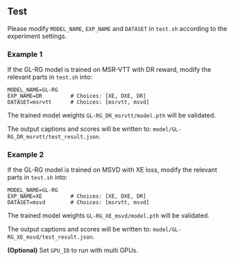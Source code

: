 ## Test
Please modify `MODEL_NAME`, `EXP_NAME` and `DATASET` in `test.sh` according to the experiment settings.



### Example 1

If the GL-RG model is trained on MSR-VTT with DR reward, modify the relevant parts in `test.sh` into:

```ba
MODEL_NAME=GL-RG
EXP_NAME=DR         # Choices: [XE, DXE, DR]
DATASET=msrvtt      # Choices: [msrvtt, msvd]
```

The trained model weights `GL-RG_DR_msrvtt/model.pth` will be validated.

The output captions and scores will be written to: `model/GL-RG_DR_msrvtt/test_result.json`.



### Example 2

If the GL-RG model is trained on MSVD with XE loss, modify the relevant parts in `test.sh` into:

```ba
MODEL_NAME=GL-RG
EXP_NAME=XE         # Choices: [XE, DXE, DR]
DATASET=msvd        # Choices: [msrvtt, msvd]
```

The trained model weights `GL-RG_XE_msvd/model.pth` will be validated.

The output captions and scores will be written to: `model/GL-RG_XE_msvd/test_result.json`.



**(Optional)** Set `GPU_ID` to run with multi GPUs.

